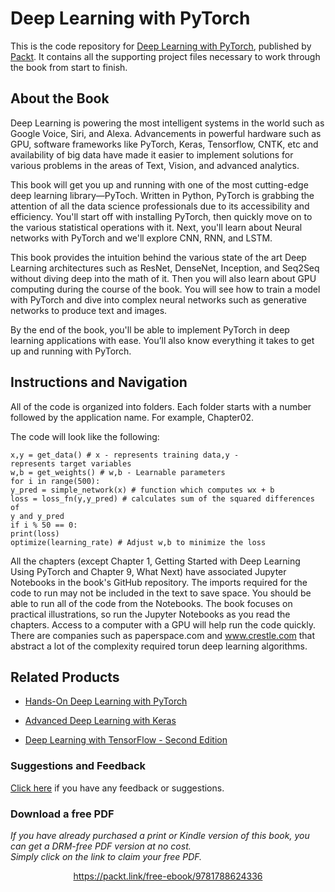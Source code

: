 # Deep Learning with PyTorch
This is the code repository for [Deep Learning with PyTorch](https://www.packtpub.com/big-data-and-business-intelligence/deep-learning-pytorch?utm_source=github&utm_medium=repository&utm_campaign=9781788624336), published by [Packt](https://www.packtpub.com/?utm_source=github). It contains all the supporting project files necessary to work through the book from start to finish.
## About the Book
Deep Learning is powering the most intelligent systems in the world such as Google Voice, Siri, and Alexa. Advancements in powerful hardware such as GPU, software frameworks like PyTorch, Keras, Tensorflow, CNTK, etc and availability of big data have made it easier to implement solutions for various problems in the areas of Text, Vision, and advanced analytics.

This book will get you up and running with one of the most cutting-edge deep learning library—PyToch. Written in Python, PyTorch is grabbing the attention of all the data science professionals due to its accessibility and efficiency. You'll start off with installing PyTorch, then quickly move on to the various statistical operations with it. Next, you'll learn about Neural networks with PyTorch and we'll explore CNN, RNN, and LSTM.

This book provides the intuition behind the various state of the art Deep Learning architectures such as ResNet, DenseNet, Inception, and Seq2Seq without diving deep into the math of it. Then you will also learn about GPU computing during the course of the book. You will see how to train a model with PyTorch and dive into complex neural networks such as generative networks to produce text and images.

By the end of the book, you'll be able to implement PyTorch in deep learning applications with ease. You’ll also know everything it takes to get up and running with PyTorch.

## Instructions and Navigation
All of the code is organized into folders. Each folder starts with a number followed by the application name. For example, Chapter02.



The code will look like the following:
```
x,y = get_data() # x - represents training data,y -
represents target variables
w,b = get_weights() # w,b - Learnable parameters
for i in range(500):
y_pred = simple_network(x) # function which computes wx + b
loss = loss_fn(y,y_pred) # calculates sum of the squared differences of
y and y_pred
if i % 50 == 0:
print(loss)
optimize(learning_rate) # Adjust w,b to minimize the loss
```

All the chapters (except Chapter 1, Getting Started with Deep Learning Using PyTorch and Chapter 9, What Next) have associated Jupyter Notebooks in the book's GitHub repository.
The imports required for the code to run may not be included in the text to save space. You should be able to run all of the code from the Notebooks.
The book focuses on practical illustrations, so run the Jupyter Notebooks as you read the chapters.
Access to a computer with a GPU will help run the code quickly. There are companies such as paperspace.com and www.crestle.com that abstract a lot of the complexity required torun deep learning algorithms.

## Related Products
* [Hands-On Deep Learning with PyTorch](https://www.packtpub.com/big-data-and-business-intelligence/hands-deep-learning-pytorch?utm_source=github&utm_medium=repository&utm_campaign=9781788834131)

* [Advanced Deep Learning with Keras](https://www.packtpub.com/big-data-and-business-intelligence/advanced-deep-learning-keras?utm_source=github&utm_medium=repository&utm_campaign=9781788629416)

* [Deep Learning with TensorFlow - Second Edition](https://www.packtpub.com/big-data-and-business-intelligence/deep-learning-tensorflow-second-edition?utm_source=github&utm_medium=repository&utm_campaign=9781788831109)

### Suggestions and Feedback
[Click here](https://docs.google.com/forms/d/e/1FAIpQLSe5qwunkGf6PUvzPirPDtuy1Du5Rlzew23UBp2S-P3wB-GcwQ/viewform) if you have any feedback or suggestions.
### Download a free PDF

 <i>If you have already purchased a print or Kindle version of this book, you can get a DRM-free PDF version at no cost.<br>Simply click on the link to claim your free PDF.</i>
<p align="center"> <a href="https://packt.link/free-ebook/9781788624336">https://packt.link/free-ebook/9781788624336 </a> </p>